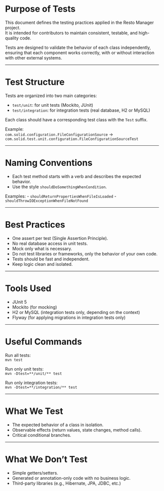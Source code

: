 # Purpose of Tests

This document defines the testing practices applied in the Resto Manager project.  
It is intended for contributors to maintain consistent, testable, and high-quality code.

Tests are designed to validate the behavior of each class independently,  
ensuring that each component works correctly, with or without interaction with other external systems.

---

# Test Structure

Tests are organized into two main categories:
- `test/unit`: for unit tests (Mockito, JUnit)
- `test/integration`: for integration tests (real database, H2 or MySQL)

Each class should have a corresponding test class with the `Test` suffix.

Example:  
    `com.solid.configuration.FileConfigurationSource`  ->  `com.solid.test.unit.configuration.FileConfigurationSourceTest`

---

# Naming Conventions

- Each test method starts with a verb and describes the expected behavior.
- Use the style `shouldDoSomethingWhenCondition`.

Examples:
    - `shouldReturnPropertiesWhenFileIsLoaded`
    - `shouldThrowIOExceptionWhenFileNotFound`

---

# Best Practices

- One assert per test (Single Assertion Principle).
- No real database access in unit tests.
- Mock only what is necessary.
- Do not test libraries or frameworks, only the behavior of your own code.
- Tests should be fast and independent.
- Keep logic clean and isolated.

---

# Tools Used

- JUnit 5
- Mockito (for mocking)
- H2 or MySQL (integration tests only, depending on the context)
- Flyway (for applying migrations in integration tests only)

---

# Useful Commands

Run all tests:  
    `mvn test`

Run only unit tests:  
    `mvn -Dtest=**/unit/** test`

Run only integration tests:  
    `mvn -Dtest=**/integration/** test`

---

# What We Test

- The expected behavior of a class in isolation.
- Observable effects (return values, state changes, method calls).
- Critical conditional branches.

---

# What We Don’t Test

- Simple getters/setters.
- Generated or annotation-only code with no business logic.
- Third-party libraries (e.g., Hibernate, JPA, JDBC, etc.)
